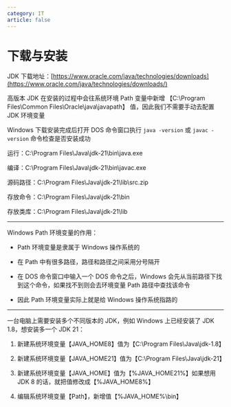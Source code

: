 ```yaml
---
category: IT
article: false
---
```


# 下载与安装

JDK 下载地址：[https://www.oracle.com/java/technologies/downloads](https://www.oracle.com/java/technologies/downloads/)

高版本 JDK 在安装的过程中会往系统环境 Path 变量中新增 【C:\Program Files\Common Files\Oracle\java\javapath】 值，因此我们不需要手动去配置 JDK 环境变量

Windows 下载安装完成后打开 DOS 命令窗口执行 `java -version` 或 `javac -version` 命令检查是否安装成功

运行：C:\Program Files\Java\jdk-21\bin\java.exe

编译：C:\Program Files\Java\jdk-21\bin\javac.exe

源码路径：C:\Program Files\Java\jdk-21\lib\src.zip

存放命令：C:\Program Files\Java\jdk-21\bin

存放类库：C:\Program Files\Java\jdk-21\lib

----

Windows Path 环境变量的作用：

- Path 环境变量是隶属于 Windows 操作系统的

- 在 Path 中有很多路径，路径和路径之间采用分号隔开

- 在 DOS 命令窗口中输入一个 DOS 命令之后，Windows 会先从当前路径下找到这个命令，如果找不到则会去环境变量 Path 路径中查找该命令

- 因此 Path 环境变量实际上就是给 Windows 操作系统指路的

---

一台电脑上需要安装多个不同版本的 JDK，例如 Windows 上已经安装了 JDK 1.8，想安装多一个 JDK 21：

1. 新建系统环境变量【JAVA_HOME8】值为【C:\Program Files\Java\jdk-1.8】

2. 新建系统环境变量【JAVA_HOME21】值为【C:\Program Files\Java\jdk-21】

3. 新建系统环境变量【JAVA_HOME】值为【%JAVA_HOME21%】如果想用 JDK 8 的话，就把值修改成【%JAVA_HOME8%】

4. 编辑系统环境变量【Path】，新增值【%JAVA_HOME%\bin】
